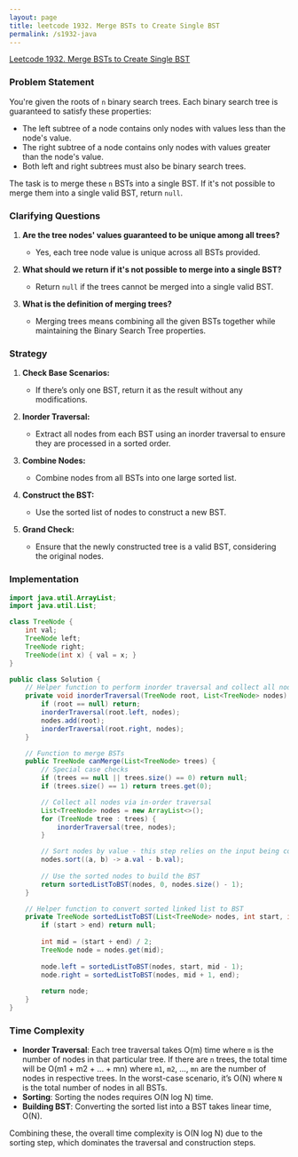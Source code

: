 ```yaml
---
layout: page
title: leetcode 1932. Merge BSTs to Create Single BST
permalink: /s1932-java
---
```

[Leetcode 1932. Merge BSTs to Create Single BST](https://algoadvance.github.io/algoadvance/l1932)
### Problem Statement

You're given the roots of `n` binary search trees. Each binary search tree is guaranteed to satisfy these properties:
- The left subtree of a node contains only nodes with values less than the node's value.
- The right subtree of a node contains only nodes with values greater than the node's value.
- Both left and right subtrees must also be binary search trees.

The task is to merge these `n` BSTs into a single BST. If it's not possible to merge them into a single valid BST, return `null`.

### Clarifying Questions

1. **Are the tree nodes' values guaranteed to be unique among all trees?**
    - Yes, each tree node value is unique across all BSTs provided.

2. **What should we return if it's not possible to merge into a single BST?**
    - Return `null` if the trees cannot be merged into a single valid BST.

3. **What is the definition of merging trees?**
    - Merging trees means combining all the given BSTs together while maintaining the Binary Search Tree properties.

### Strategy

1. **Check Base Scenarios:**
    - If there’s only one BST, return it as the result without any modifications.

2. **Inorder Traversal:**
    - Extract all nodes from each BST using an inorder traversal to ensure they are processed in a sorted order.

3. **Combine Nodes:**
    - Combine nodes from all BSTs into one large sorted list.

4. **Construct the BST:**
    - Use the sorted list of nodes to construct a new BST.

5. **Grand Check:**
    - Ensure that the newly constructed tree is a valid BST, considering the original nodes.

### Implementation

```java
import java.util.ArrayList;
import java.util.List;

class TreeNode {
    int val;
    TreeNode left;
    TreeNode right;
    TreeNode(int x) { val = x; }
}

public class Solution {
    // Helper function to perform inorder traversal and collect all nodes
    private void inorderTraversal(TreeNode root, List<TreeNode> nodes) {
        if (root == null) return;
        inorderTraversal(root.left, nodes);
        nodes.add(root);
        inorderTraversal(root.right, nodes);
    }

    // Function to merge BSTs
    public TreeNode canMerge(List<TreeNode> trees) {
        // Special case checks
        if (trees == null || trees.size() == 0) return null;
        if (trees.size() == 1) return trees.get(0);

        // Collect all nodes via in-order traversal
        List<TreeNode> nodes = new ArrayList<>();
        for (TreeNode tree : trees) {
            inorderTraversal(tree, nodes);
        }

        // Sort nodes by value - this step relies on the input being correct as per the problem statement
        nodes.sort((a, b) -> a.val - b.val);
        
        // Use the sorted nodes to build the BST
        return sortedListToBST(nodes, 0, nodes.size() - 1);
    }

    // Helper function to convert sorted linked list to BST
    private TreeNode sortedListToBST(List<TreeNode> nodes, int start, int end) {
        if (start > end) return null;
        
        int mid = (start + end) / 2;
        TreeNode node = nodes.get(mid);
        
        node.left = sortedListToBST(nodes, start, mid - 1);
        node.right = sortedListToBST(nodes, mid + 1, end);
        
        return node;
    }
}
```

### Time Complexity

- **Inorder Traversal**: Each tree traversal takes O(m) time where `m` is the number of nodes in that particular tree. If there are `n` trees, the total time will be O(m1 + m2 + ... + mn) where `m1`, `m2`, ..., `mn` are the number of nodes in respective trees. In the worst-case scenario, it’s O(N) where `N` is the total number of nodes in all BSTs.
- **Sorting**: Sorting the nodes requires O(N log N) time.
- **Building BST**: Converting the sorted list into a BST takes linear time, O(N).

Combining these, the overall time complexity is O(N log N) due to the sorting step, which dominates the traversal and construction steps.